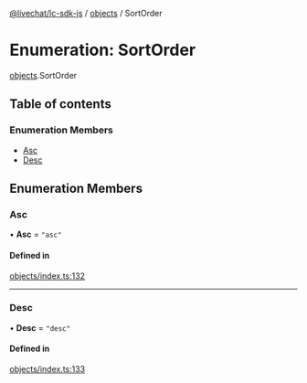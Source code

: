 [@livechat/lc-sdk-js](../README.md) / [objects](../modules/objects.md) / SortOrder

# Enumeration: SortOrder

[objects](../modules/objects.md).SortOrder

## Table of contents

### Enumeration Members

- [Asc](objects.SortOrder.md#asc)
- [Desc](objects.SortOrder.md#desc)

## Enumeration Members

### Asc

• **Asc** = ``"asc"``

#### Defined in

[objects/index.ts:132](https://github.com/livechat/lc-sdk-js/blob/951da85/src/objects/index.ts#L132)

___

### Desc

• **Desc** = ``"desc"``

#### Defined in

[objects/index.ts:133](https://github.com/livechat/lc-sdk-js/blob/951da85/src/objects/index.ts#L133)
